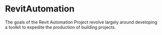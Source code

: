 # RevitAutomation

The goals of the Revit Automation Project revolve largely around developing a toolkit to expedite the production of building projects.
